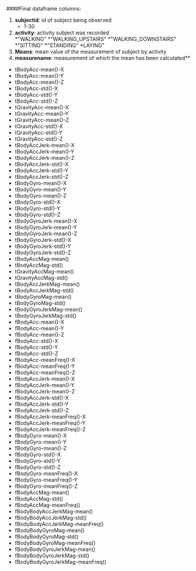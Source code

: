 ####Final dataframe columns:

1. **subjectid**: id of subject being observed
     * 1-30
2. **activity**:     activity subject was recorded  
      *"WALKING"
      *"WALKING_UPSTAIRS"
      *"WALKING_DOWNSTAIRS"
      *"SITTING"
      *"STANDING"
      *LAYING" 
3. **Means**: mean value of the measurement of subject by activity 
4. **measurename**:  measurement of which the mean has been calculated**
* tBodyAcc-mean()-X               
* tBodyAcc-mean()-Y              
* tBodyAcc-mean()-Z               
* tBodyAcc-std()-X
* tBodyAcc-std()-Y                
* tBodyAcc-std()-Z
* tGravityAcc-mean()-X            
* tGravityAcc-mean()-Y           
* tGravityAcc-mean()-Z            
* tGravityAcc-std()-X            
* tGravityAcc-std()-Y             
* tGravityAcc-std()-Z            
* tBodyAccJerk-mean()-X           
* tBodyAccJerk-mean()-Y          
* tBodyAccJerk-mean()-Z           
* tBodyAccJerk-std()-X           
* tBodyAccJerk-std()-Y            
* tBodyAccJerk-std()-Z           
* tBodyGyro-mean()-X              
* tBodyGyro-mean()-Y             
* tBodyGyro-mean()-Z              
* tBodyGyro-std()-X              
* tBodyGyro-std()-Y               
* tBodyGyro-std()-Z              
* tBodyGyroJerk-mean()-X          
* tBodyGyroJerk-mean()-Y         
* tBodyGyroJerk-mean()-Z          
* tBodyGyroJerk-std()-X          
* tBodyGyroJerk-std()-Y           
* tBodyGyroJerk-std()-Z          
* tBodyAccMag-mean()              
* tBodyAccMag-std()              
* tGravityAccMag-mean()           
* tGravityAccMag-std()           
* tBodyAccJerkMag-mean()          
* tBodyAccJerkMag-std()          
* tBodyGyroMag-mean()             
* tBodyGyroMag-std()             
* tBodyGyroJerkMag-mean()         
* tBodyGyroJerkMag-std()         
* fBodyAcc-mean()-X               
* fBodyAcc-mean()-Y              
* fBodyAcc-mean()-Z               
* fBodyAcc-std()-X               
* fBodyAcc-std()-Y                
* fBodyAcc-std()-Z               
* fBodyAcc-meanFreq()-X           
* fBodyAcc-meanFreq()-Y          
* fBodyAcc-meanFreq()-Z           
* fBodyAccJerk-mean()-X          
* fBodyAccJerk-mean()-Y           
* fBodyAccJerk-mean()-Z          
* fBodyAccJerk-std()-X            
* fBodyAccJerk-std()-Y           
* fBodyAccJerk-std()-Z            
* fBodyAccJerk-meanFreq()-X      
* fBodyAccJerk-meanFreq()-Y       
* fBodyAccJerk-meanFreq()-Z      
* fBodyGyro-mean()-X              
* fBodyGyro-mean()-Y             
* fBodyGyro-mean()-Z              
* fBodyGyro-std()-X              
* fBodyGyro-std()-Y               
* fBodyGyro-std()-Z              
* fBodyGyro-meanFreq()-X          
* fBodyGyro-meanFreq()-Y         
* fBodyGyro-meanFreq()-Z          
* fBodyAccMag-mean()             
* fBodyAccMag-std()               
* fBodyAccMag-meanFreq()         
* fBodyBodyAccJerkMag-mean()      
* fBodyBodyAccJerkMag-std()      
* fBodyBodyAccJerkMag-meanFreq()  
* fBodyBodyGyroMag-mean()        
* fBodyBodyGyroMag-std()          
* fBodyBodyGyroMag-meanFreq()    
* fBodyBodyGyroJerkMag-mean()     
* fBodyBodyGyroJerkMag-std()     
* fBodyBodyGyroJerkMag-meanFreq()
